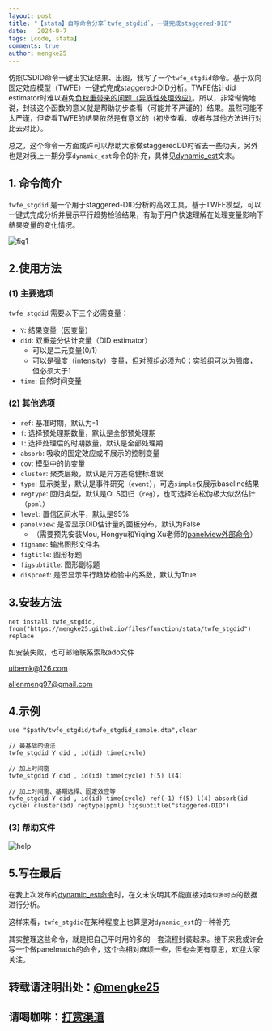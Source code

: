 ```yaml
---
layout: post
title: "【stata】自写命令分享`twfe_stgdid`，一键完成staggered-DID"
date:   2024-9-7
tags: [code, stata]
comments: true
author: mengke25
---
```


仿照CSDID命令一键出实证结果、出图，我写了一个`twfe_stgdid`命令。基于双向固定效应模型（TWFE）一键式完成staggered-DID分析。TWFE估计did estimator时难以避免[负权重带来的问题（异质性处理效应）](https://www.nber.org/system/files/working_papers/w25904/w25904.pdf)。所以，非常惭愧地说，封装这个函数的意义就是帮助初步查看（可能并不严谨的）结果。虽然可能不太严谨，但查看TWFE的结果依然是有意义的（初步查看、或者与其他方法进行对比去对比）。

总之，这个命令一方面或许可以帮助大家做staggeredDD时省去一些功夫，另外也是对我上一期分享`dynamic_est`命令的补充，具体见[dynamic_est](https://mengke25.github.io/dynamic_est/)文末。




<!-- more -->

## 1. 命令简介

`twfe_stgdid` 是一个用于staggered-DID分析的高效工具，基于TWFE模型，可以一键式完成分析并展示平行趋势检验结果，有助于用户快速理解在处理变量影响下结果变量的变化情况。


![fig1](https://mengke25.github.io/images/twfe_stgdid/fig1.png)


## 2.使用方法

### (1) 主要选项
`twfe_stgdid` 需要以下三个必需变量：
* `Y`: 结果变量（因变量）
* `did`: 双重差分估计变量（DID estimator）
  * 可以是二元变量(0/1)
  * 可以是强度（intensity）变量，但对照组必须为0；实验组可以为强度，但必须大于1
* `time`: 自然时间变量


### (2) 其他选项

* `ref`: 基准时期，默认为-1
* `f`: 选择预处理期数量，默认是全部预处理期
* `l`: 选择处理后的时期数量，默认是全部处理期
* `absorb`: 吸收的固定效应或不展示的控制变量
* `cov`: 模型中的协变量
* `cluster`: 聚类层级，默认是异方差稳健标准误
* `type`: 显示类型，默认是事件研究（`event`），可选`simple`仅展示baseline结果
* `regtype`: 回归类型，默认是OLS回归（`reg`），也可选择泊松伪极大似然估计（`ppml`）
* `level`: 置信区间水平，默认是95%
* `panelview`: 是否显示DID估计量的面板分布，默认为False
  * （需要预先安装Mou, Hongyu和Yiqing Xu老师的[panelview外部命令](https://yiqingxu.org/packages/panelview_stata/Stata_tutorial.pdf)）
* `figname`: 输出图形文件名
* `figtitle`: 图形标题
* `figsubtitle`: 图形副标题
* `dispcoef`: 是否显示平行趋势检验中的系数，默认为True


## 3.安装方法

```
net install twfe_stgdid, from("https://mengke25.github.io/files/function/stata/twfe_stgdid") replace
```
如安装失败，也可邮箱联系索取ado文件

uibemk@126.com

allenmeng97@gmail.com


## 4.示例

```
use "$path/twfe_stgdid/twfe_stgdid_sample.dta",clear 
```
```
// 最基础的语法
twfe_stgdid Y did , id(id) time(cycle) 
```
```
// 加上时间窗
twfe_stgdid Y did , id(id) time(cycle) f(5) l(4)
```
```
// 加上时间窗、基期选择、固定效应等
twfe_stgdid Y did , id(id) time(cycle) ref(-1) f(5) l(4) absorb(id cycle) cluster(id) regtype(ppml) figsubtitle("staggered-DID")
```

### (3) 帮助文件

![help](https://mengke25.github.io/images/twfe_stgdid/fig2.jpg)


## 5.写在最后

在我上次发布的[dynamic_est命令](https://mengke25.github.io/dynamic_est/)时，在文末说明其不能直接对`类似多时点`的数据进行分析。


这样来看，`twfe_stgdid`在某种程度上也算是对`dynamic_est`的一种补充

其实整理这些命令，就是把自己平时用的多的一套流程封装起来。接下来我或许会写一个做panelmatch的命令，这个会相对麻烦一些，但也会更有意思，欢迎大家关注。

## **转载请注明出处**：[@mengke25](https://mengke25.github.io/) 

## **请喝咖啡**：[打赏渠道](https://mengke25.github.io/images/dashang.png)




